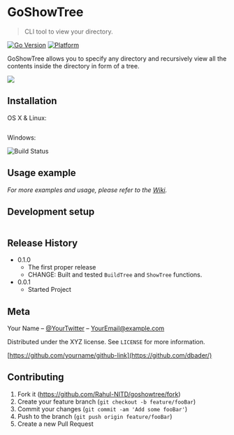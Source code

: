 # GoShowTree
> CLI tool to view your directory.

[![Go Version](https://img.shields.io/badge/Go-v1.17-blue.svg)](https://golang.org/doc/go1.17) <!-- TODO : get actual go version -->
[![Platform](https://img.shields.io/badge/Platform-Linux-green.svg?style=flat-square)](https://travis-ci.org/username/repository)

GoShowTree allows you to specify any directory and recursively view all the contents inside the directory in form of a tree.

![](header.png)

## Installation

OS X & Linux:

```sh
```
<!-- TODO : linux installation script -->

Windows:

![Build Status](https://img.shields.io/badge/Build-Not%20Available-red.svg?style=flat-square)

## Usage example

<!-- TODO : usage example to be done in VM -->

_For more examples and usage, please refer to the [Wiki][wiki]._

## Development setup

<!-- TODO : dev setup script adn test script -->

```sh
```

## Release History
* 0.1.0
    * The first proper release
    * CHANGE: Built and tested `BuildTree` and `ShowTree` functions. 
* 0.0.1
    * Started Project

## Meta

Your Name – [@YourTwitter](https://twitter.com/dbader_org) – YourEmail@example.com

Distributed under the XYZ license. See ``LICENSE`` for more information.

[https://github.com/yourname/github-link](https://github.com/dbader/)

## Contributing

1. Fork it (<https://github.com/Rahul-NITD/goshowtree/fork>)
2. Create your feature branch (`git checkout -b feature/fooBar`)
3. Commit your changes (`git commit -am 'Add some fooBar'`)
4. Push to the branch (`git push origin feature/fooBar`)
5. Create a new Pull Request

<!-- Markdown link & img dfn's -->
[npm-image]: https://img.shields.io/npm/v/datadog-metrics.svg?style=flat-square
[npm-url]: https://npmjs.org/package/datadog-metrics
[npm-downloads]: https://img.shields.io/npm/dm/datadog-metrics.svg?style=flat-square
[travis-image]: https://img.shields.io/travis/dbader/node-datadog-metrics/master.svg?style=flat-square
[travis-url]: https://travis-ci.org/dbader/node-datadog-metrics
[wiki]: https://github.com/yourname/yourproject/wiki
